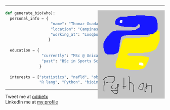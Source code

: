 
---

<img src="https://github.com/ThomazGR/ThomazGR/blob/main/python.png"
     alt="python_hand_made"
     style="margin-top:0px;"
     height="280px"
     align="right" />

```python
def generate_bio(who):
  personal_info = {
                    "name": "Thomaz Guadagnini",
                    "location": "Campinas - SP",
                    "working_at": "Looqbox"
                   }
                   
  education = {
                "currently": "MSc @ Unicamp",
                "past": "BSc in Sports Sciences @ Unicamp"
               }
               
  interests = ["statistics", "nafld", "obesity",
               "R lang", "Python", "bioinformatics"]

```
---
Tweet me at [oddie1x](https://www.twitter.com/oddie1x)<br>
LinkedIn me at [my profile](https://www.linkedin.com/thomazgr)<br>
